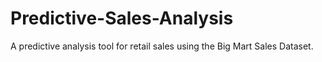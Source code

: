 # Predictive-Sales-Analysis
A predictive analysis tool for retail sales using the Big Mart Sales Dataset.
